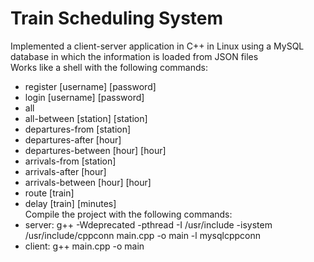 # Train Scheduling System
Implemented a client-server application in C++ in Linux using a MySQL database in which the information is loaded from JSON files  
Works like a shell with the following commands:  
 - register [username] [password]  
 - login [username] [password]  
 - all  
 - all-between [station] [station]  
 - departures-from [station]  
 - departures-after [hour]  
 - departures-between [hour] [hour]  
 - arrivals-from [station]  
 - arrivals-after [hour]  
 - arrivals-between [hour] [hour]  
 - route [train]  
 - delay [train] [minutes]  
Compile the project with the following commands:  
 - server: g++ -Wdeprecated -pthread -I /usr/include -isystem /usr/include/cppconn main.cpp -o main -l mysqlcppconn  
 - client: g++ main.cpp -o main
